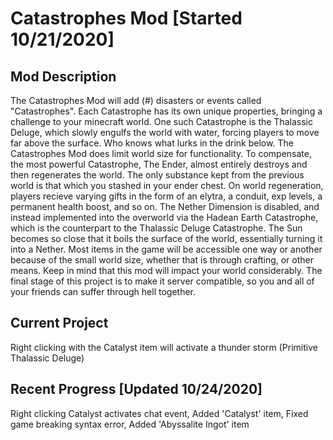 # Catastrophes Mod [Started 10/21/2020]

Mod Description
---------------
The Catastrophes Mod will add (#) disasters or events called "Catastrophes". Each Catastrophe has its own unique properties, bringing a challenge to your minecraft world. One such Catastrophe is the Thalassic Deluge, which slowly engulfs the world with water, forcing players to move far above the surface. Who knows what lurks in the drink below. The Catastrophes Mod does limit world size for functionality. To compensate, the most powerful Catastrophe, The Ender, almost entirely destroys and then regenerates the world. The only substance kept from the previous world is that which you stashed in your ender chest. On world regeneration, players recieve varying gifts in the form of an elytra, a conduit, exp levels, a permanent health boost, and so on. The Nether Dimension is disabled, and instead implemented into the overworld via the Hadean Earth Catastrophe, which is the counterpart to the Thalassic Deluge Catastrophe. The Sun becomes so close that it boils the surface of the world, essentially turning it into a Nether. Most items in the game will be accessible one way or another because of the small world size, whether that is through crafting, or other means. Keep in mind that this mod will impact your world considerably. The final stage of this project is to make it server compatible, so you and all of your friends can suffer through hell together.

Current Project
----------------
Right clicking with the Catalyst item will activate a thunder storm (Primitive Thalassic Deluge)

Recent Progress [Updated 10/24/2020]
------------------------------------
Right clicking Catalyst activates chat event, Added 'Catalyst' item, Fixed game breaking syntax error, Added 'Abyssalite Ingot' item


